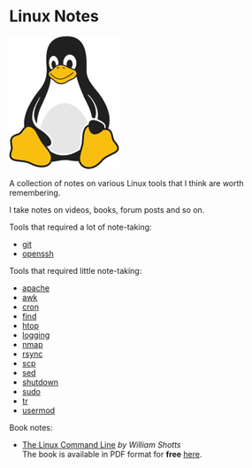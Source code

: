 # Linux Notes 

![Linux Penguin Logo](img/penguin.png)

A collection of notes on various Linux tools that I think are worth remembering. 

I take notes on videos, books, forum posts and so on.

Tools that required a lot of note-taking:

- [git](git/README.md)
- [openssh](openssh/README.md)

Tools that required little note-taking:

- [apache](tools/apache.md)
- [awk](tools/awk.md)
- [cron](tools/cron.md)
- [find](tools/find.md)
- [htop](tools/htop.md)
- [logging](tools/logging.md)
- [nmap](tools/nmap.md)
- [rsync](tools/rsync.md)
- [scp](tools/scp.md)
- [sed](tools/sed.md)
- [shutdown](tools/shutdown.md)
- [sudo](tools/sudo.md)
- [tr](tools/tr.md)
- [usermod](tools/usermod.md)

Book notes:

- [The Linux Command Line](book-tlcl/00-intro.md) *by William Shotts*  
  The book is available in PDF format for **free**
  [here](https://www.linuxcommand.org/tlcl.php).

